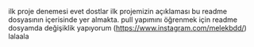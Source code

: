 ilk proje denemesi
evet dostlar ilk projemizin açıklaması bu readme dosyasının içerisinde yer almakta.
pull yapımını öğrenmek için readme dosyamda değişiklik yapıyorum
(https://www.instagram.com/melekbdd/)
lalaala
